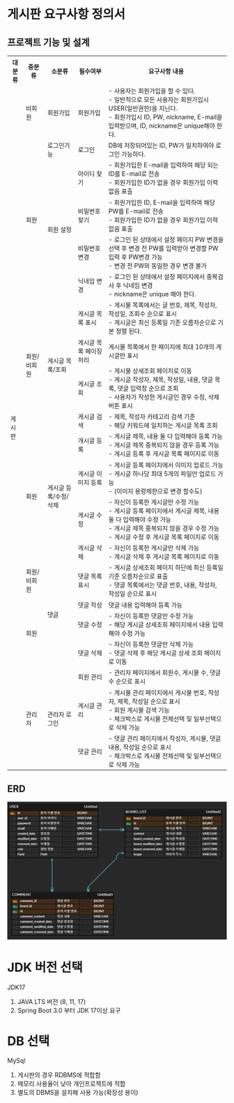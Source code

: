 # 게시판 요구사항 정의서

<h2>프로젝트 기능 및 설계</h2>
<body>
    <table>
        <tr>
            <th> <strong>대분류</strong> </th>
            <th> <strong>중분류</strong> </th>
            <th> <strong>소분류</strong> </th>
            <th> <strong>필수여부</strong> </th>
            <th> <strong>요구사항 내용</strong> </th>
        </tr>
        <tr>
            <td rowspan="21">게시판</td>
            <td>비회원</td>
            <td>회원가입</td>
            <td>회원가입</td>
            <td>- 사용자는 회원가입을 할 수 있다.<br />
                - 일반적으로 모든 사용자는 회원가입시 USER(일반권한)을 지닌다.<br />
                - 회원가입시 ID, PW, nickname, E-mail을 입력받으며, ID, nickname은 unique해야 한다.<br /></td>
        </tr>
        <tr>
            <td rowspan="5">회원</td>
            <td>로그인기능</td>
            <td>로그인</td>
            <td>DB에 저장되어있는 ID, PW가 일치하여야 로그인 가능하다.</td>
        </tr>
        <tr>
            <td rowspan="4">회원 설정</td>
            <td>아이디 찾기</td>
            <td>- 회원가입한 E-mail을 입력하여 해당 되는 ID를 E-mail로
                전송<br />- 회원가입한 ID가 없을 경우 회원가입 이력 없음 표출<br /></td>
        </tr>
        <tr>
            <td>비밀번호 찾기</td>
            <td>- 회원가입한 ID, E-mail을 입력하여 해당 PW를
                E-mail로 전송<br />- 회원가입한 ID가 없을 경우 회원가입 이력 없음 표출<br /></td>
        </tr>
        <tr>
            <td>비밀번호 변경</td>
            <td>- 로그인 된 상태에서 설정 페이지 PW 변경을 선택 후 변경 전 PW를 입력받아 변경할 PW입력 후 PW변경 가능<br />
                - 변경 전 PW와 동일한 경우 변경 불가<br /></td>
        </tr>
        <tr>
            <td>닉네임 변경</td>
            <td>- 로그인 된 상태에서 설정 페이지에서 중복검사 후 닉네임 변경<br />
                - nickname은 unique 해야 한다.<br /></td>
        </tr>
        <tr>
            <td rowspan="4">회원/비회원</td>
            <td rowspan="4">게시글 목록/조회</td>
            <td>게시글 목록 표시</td>
            <td>- 게시물 목록에서는 글 번호, 제목, 작성자, 작성일, 조회수 순으로 표시<br />- 게시글은 최신 등록일 기준 오름차순으로 기본 정렬 된다.<br /></td>
        </tr>
        <tr>
            <td>게시글 목록 페이징 처리</td>
            <td>게시물 목록에서 한 페이지에 최대 10개의 게시글만 표시</td>
        </tr>
        <tr>
            <td>게시글 조회</td>
            <td>- 게시물 상세조회 페이지로 이동<br />
                - 게시글 작성자, 제목, 작성일, 내용, 댓글 목록, 댓글 입력창 순으로 조회<br />
                - 사용자가 작성한 게시글인 경우 수정, 삭제 버튼 표시<br /></td>
        </tr>
        <tr>
            <td>게시글 검색</td>
            <td>- 제목, 작성자 카테고리 검색 기준<br />
                - 해당 키워드에 일치하는 게시글 목록 조회<br /></td>
        </tr>
        <tr>
            <td rowspan="4">회원</td>
            <td rowspan="4">게시글 등록/수정/삭제</td>
            <td>개시글 등록</td>
            <td>- 게시글 제목, 내용 둘 다 입력해야 등록 가능<br />
                - 게시글 제목 중복되지 않을 경우 등록 가능<br />
                - 게시글 등록 후 게시글 목록 페이지로 이동<br /></td>
        </tr>
        <tr>
            <td>게시글 이미지 등록</td>
            <td>- 게시글 등록 페이지에서 이미지 업로드 가능<br />
                - 게시글 하나당 최대 5개의 파일만 업로드 가능<br />- (이미지 용량제한으로 변경 할수도)<br /></td>
        </tr>
        <tr>
            <td>게시글 수정</td>
            <td>- 자신이 등록한 게시글만 수정 가능<br />
                - 게시글 등록 페이지에서 게시글 제목, 내용 둘 다 입력해야 수정 가능<br />- 게시글 제목 중복되지 않을 경우 수정 가능<br />- 게시글 수정 후 게시글 목록 페이지로
                이동<br /></td>
        </tr>
        <tr>
            <td>게시글 삭제</td>
            <td>- 자신이 등록한 게시글만 삭제 가능<br />
                - 게시글 삭제 후 게시글 목록 페이지로 이동<br /></td>
        </tr>
        <tr>
            <td>회원/비회원</td>
            <td rowspan="4">댓글</td>
            <td>댓글 목록 표시</td>
            <td>- 게시글 상세조회 페이지 하단에 최신 등록일 기준 오름차순으로 표출<br />
                - 댓글 목록에서는 댓글 번호, 내용, 작성자, 작성일 순으로 표시<br /></td>
        </tr>
        <tr>
            <td rowspan="3">회원</td>
            <td>댓글 작성</td>
            <td>댓글 내용 입력해야 등록 가능</td>
        </tr>
        <tr>
            <td>댓글 수정</td>
            <td>- 자신이 등록한 댓글만 수정 가능<br />
                - 해당 게시글 상세조회 페이지에서 내용 입력해야 수정 가능<br /></td>
        </tr>
        <tr>
            <td>댓글 삭제</td>
            <td>- 자신이 등록한 댓글만 삭제 가능<br />
                - 댓글 삭제 후 해당 게시글 상세 조회 페이지로 이동<br /></td>
        </tr>
        <tr>
            <td rowspan="3">관리자</td>
            <td rowspan="3">관리자 로그인</td>
            <td>회원 관리</td>
            <td>- 관리자 페이지에서 회원수, 게시물 수, 댓글 수 순으로 표시
            </td>
        </tr>
        <tr>
            <td>게시글 관리</td>
            <td>- 게시물 관리 페이지에서 게시물 번호, 작성자, 제목, 작성일 순으로 표시<br />
                - 회원 게시물 검색 기능<br />
                - 체크박스로 게시물 전체선택 및 일부선택으로 삭제 가능<br /></td>
        </tr>
        <tr>
            <td>댓글 관리</td>
            <td>- 댓글 관리 페이지에서 작성자, 게시물, 댓글 내용, 작성일 순으로 표시<br />
                - 체크박스로 게시물 전체선택 및 일부선택으로 삭제 가능<br /></td>
        </tr>
    </table>

<h2>ERD</h2>
<img src = "doc/img/NoticeBoardERD.png">

# JDK 버전 선택
JDK17
1. JAVA LTS 버전 (8, 11, 17)
2. Spring Boot 3.0 부터 JDK 17이상 요구

# DB 선택
MySql
1. 게시판의 경우 RDBMS에 적합함
2. 메모리 사용율이 낮아 개인프로젝트에 적합
3. 별도의 DBMS을 설치해 사용 가능(확장성 용이)
</body>
